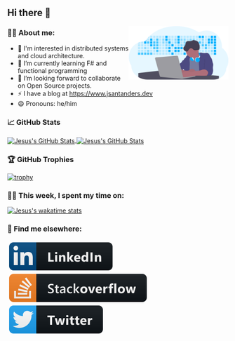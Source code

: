 ## Hi there 👋

<!-- Any image aligned to the right. Beware the width-->
<img width="45%" align="right" alt="Github" src="https://github.com/jsantanders/jsantanders/blob/master/img/undraw_developer_activity_bv83.svg" /> 

<!-- Talking about you -->
### 👨‍💻 About me:

- 👦 I'm interested in distributed systems and cloud architecture.
- 🌱 I’m currently learning F# and functional programming
- 👯 I’m looking forward to collaborate on Open Source projects.
- ⚡️ I have a blog at https://www.jsantanders.dev
- 😄 Pronouns: he/him

### &#x1f4c8; GitHub Stats

<a href="https://github.com/jsantanders">
  <img align="center" src="https://github-readme-stats.vercel.app/api/top-langs/?username=jsantanders&line_height=27&hide=html,scss&theme=tokyonight&icon_color=6392DF&count_private=true" alt="Jesus's GitHub Stats" />
</a>

<a href="https://github.com/jsantanders">
  <img align="center" src="https://github-readme-stats.vercel.app/api?username=jsantanders&show_icons=true&line_height=27&count_private=true&&theme=tokyonight&icon_color=6392DF" alt="Jesus's GitHub Stats" />
</a>

### 🏆 GitHub Trophies

[![trophy](https://github-profile-trophy.vercel.app/?username=jsantanders&theme=nord&column=7)](https://github.com/ryo-ma/github-profile-trophy)

### 🧑‍💻  This week, I spent my time on:

[![Jesus's wakatime stats](https://github-readme-stats.vercel.app/api/wakatime?username=jsantanders&theme=tokyonight&line_height=27)](https://github.com/anuraghazra/github-readme-stats)

### 📢 Find me elsewhere:

<p>
  <a target="_blank" href="https://linkedin.com/in/jsantanders">
    <img src="https://github.com/jsantanders/jsantanders/blob/master/img/linkedin.svg" alt="LinkedIn" style="vertical-align:top; margin:4px">
  </a>
  
  <a target="_blank" href="https://stackoverflow.com/users/7318331/jesus-santander">
    <img src="https://github.com/jsantanders/jsantanders/blob/master/img/stackoverflow.svg" alt="StackOverflow" style="vertical-align:top; margin:4px">
  </a>
  

  <a target="_blank" href="http://twitter.com/jsantanders">
    <img src="https://github.com/jsantanders/jsantanders/blob/master/img/twitter.svg" alt="Twitter" style="vertical-align:top; margin:4px">
  </a>
</p>
